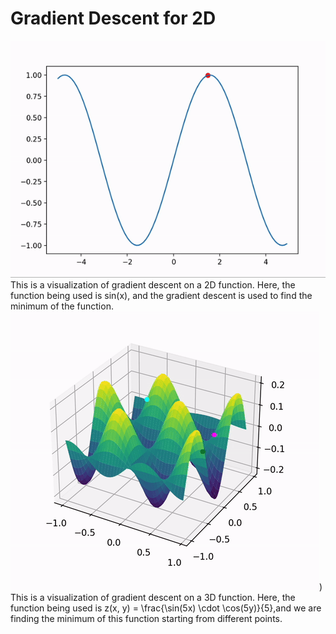 

# Gradient Descent for 2D
![2D Gradient Descent](https://raw.githubusercontent.com/aks7816/Gradient-Descent-from-Scratch/main/2D%20Gradient%20Descent.gif)
This is a visualization of gradient descent on a 2D function. Here, the function being used is sin(x), and the gradient descent is used to find the minimum of the function.
![3D Gradient Descent](https://raw.githubusercontent.com/aks7816/Gradient-Descent-from-Scratch/main/3D%20Gradient%20Descent.gif))
This is a visualization of gradient descent on a 3D function. Here, the function being used is z(x, y) = \frac{\sin(5x) \cdot \cos(5y)}{5},and we are finding the minimum of this function starting from different points. 

